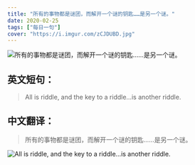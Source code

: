```yaml
---
title: "所有的事物都是谜团，而解开一个谜的钥匙……是另一个谜。"
date: 2020-02-25
tags: ["每日一句"]
cover: "https://i.imgur.com/zCJDUBD.jpg"
---
```


![所有的事物都是谜团，而解开一个谜的钥匙……是另一个谜。](https://i.imgur.com/77JfYZb.jpg)

## 英文短句：
> All is riddle, and the key to a riddle…is another riddle.

<!--more-->

## 中文翻译：
> 所有的事物都是谜团，而解开一个谜的钥匙……是另一个谜。

![All is riddle, and the key to a riddle…is another riddle.](https://i.imgur.com/UhbGuqQ.jpg)

